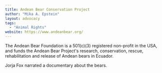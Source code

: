 ```yaml
---
title: Andean Bear Conservation Project
author: "Mika A. Epstein"
layout: advocacy
tags:
  - "Animal Rights"
website: https://www.andeanbear.org/
---
```


The Andean Bear Foundation is a 501(c)(3) registered non-profit in the USA, and funds the Andean Bear Project's research, conservation, rescue, rehabilitation and release of Andean bears in Ecuador.

Jorja Fox narrated a documentary about the bears.
